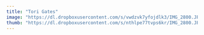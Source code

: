 ```yaml
---
title: "Tori Gates"
image: "https://dl.dropboxusercontent.com/s/vwdzvk7yfojdlk3/IMG_2800.JPG"
thumb: "https://dl.dropboxusercontent.com/s/nthlpe77tvps6kr/IMG_2800.JPG"
---
```

